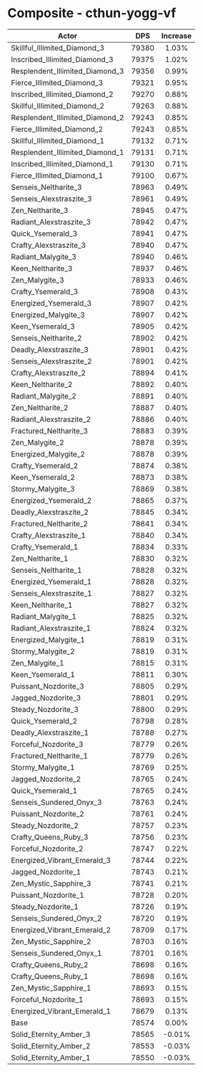 # Composite - cthun-yogg-vf
| Actor | DPS | Increase |
|---|:---:|:---:|
|Skillful_Illimited_Diamond_3|79380|1.03%|
|Inscribed_Illimited_Diamond_3|79375|1.02%|
|Resplendent_Illimited_Diamond_3|79356|0.99%|
|Fierce_Illimited_Diamond_3|79321|0.95%|
|Inscribed_Illimited_Diamond_2|79270|0.88%|
|Skillful_Illimited_Diamond_2|79263|0.88%|
|Resplendent_Illimited_Diamond_2|79243|0.85%|
|Fierce_Illimited_Diamond_2|79243|0.85%|
|Skillful_Illimited_Diamond_1|79132|0.71%|
|Resplendent_Illimited_Diamond_1|79131|0.71%|
|Inscribed_Illimited_Diamond_1|79130|0.71%|
|Fierce_Illimited_Diamond_1|79100|0.67%|
|Senseis_Neltharite_3|78963|0.49%|
|Senseis_Alexstraszite_3|78961|0.49%|
|Zen_Neltharite_3|78945|0.47%|
|Radiant_Alexstraszite_3|78942|0.47%|
|Quick_Ysemerald_3|78941|0.47%|
|Crafty_Alexstraszite_3|78940|0.47%|
|Radiant_Malygite_3|78940|0.46%|
|Keen_Neltharite_3|78937|0.46%|
|Zen_Malygite_3|78933|0.46%|
|Crafty_Ysemerald_3|78908|0.43%|
|Energized_Ysemerald_3|78907|0.42%|
|Energized_Malygite_3|78907|0.42%|
|Keen_Ysemerald_3|78905|0.42%|
|Senseis_Neltharite_2|78902|0.42%|
|Deadly_Alexstraszite_3|78901|0.42%|
|Senseis_Alexstraszite_2|78901|0.42%|
|Crafty_Alexstraszite_2|78894|0.41%|
|Keen_Neltharite_2|78892|0.40%|
|Radiant_Malygite_2|78891|0.40%|
|Zen_Neltharite_2|78887|0.40%|
|Radiant_Alexstraszite_2|78886|0.40%|
|Fractured_Neltharite_3|78883|0.39%|
|Zen_Malygite_2|78878|0.39%|
|Energized_Malygite_2|78878|0.39%|
|Crafty_Ysemerald_2|78874|0.38%|
|Keen_Ysemerald_2|78873|0.38%|
|Stormy_Malygite_3|78869|0.38%|
|Energized_Ysemerald_2|78865|0.37%|
|Deadly_Alexstraszite_2|78845|0.34%|
|Fractured_Neltharite_2|78841|0.34%|
|Crafty_Alexstraszite_1|78840|0.34%|
|Crafty_Ysemerald_1|78834|0.33%|
|Zen_Neltharite_1|78830|0.32%|
|Senseis_Neltharite_1|78828|0.32%|
|Energized_Ysemerald_1|78828|0.32%|
|Senseis_Alexstraszite_1|78827|0.32%|
|Keen_Neltharite_1|78827|0.32%|
|Radiant_Malygite_1|78825|0.32%|
|Radiant_Alexstraszite_1|78824|0.32%|
|Energized_Malygite_1|78819|0.31%|
|Stormy_Malygite_2|78819|0.31%|
|Zen_Malygite_1|78815|0.31%|
|Keen_Ysemerald_1|78811|0.30%|
|Puissant_Nozdorite_3|78805|0.29%|
|Jagged_Nozdorite_3|78801|0.29%|
|Steady_Nozdorite_3|78800|0.29%|
|Quick_Ysemerald_2|78798|0.28%|
|Deadly_Alexstraszite_1|78788|0.27%|
|Forceful_Nozdorite_3|78779|0.26%|
|Fractured_Neltharite_1|78779|0.26%|
|Stormy_Malygite_1|78769|0.25%|
|Jagged_Nozdorite_2|78765|0.24%|
|Quick_Ysemerald_1|78765|0.24%|
|Senseis_Sundered_Onyx_3|78763|0.24%|
|Puissant_Nozdorite_2|78761|0.24%|
|Steady_Nozdorite_2|78757|0.23%|
|Crafty_Queens_Ruby_3|78756|0.23%|
|Forceful_Nozdorite_2|78747|0.22%|
|Energized_Vibrant_Emerald_3|78744|0.22%|
|Jagged_Nozdorite_1|78743|0.21%|
|Zen_Mystic_Sapphire_3|78741|0.21%|
|Puissant_Nozdorite_1|78728|0.20%|
|Steady_Nozdorite_1|78726|0.19%|
|Senseis_Sundered_Onyx_2|78720|0.19%|
|Energized_Vibrant_Emerald_2|78709|0.17%|
|Zen_Mystic_Sapphire_2|78703|0.16%|
|Senseis_Sundered_Onyx_1|78701|0.16%|
|Crafty_Queens_Ruby_2|78698|0.16%|
|Crafty_Queens_Ruby_1|78698|0.16%|
|Zen_Mystic_Sapphire_1|78693|0.15%|
|Forceful_Nozdorite_1|78693|0.15%|
|Energized_Vibrant_Emerald_1|78679|0.13%|
|Base|78574|0.00%|
|Solid_Eternity_Amber_3|78565|-0.01%|
|Solid_Eternity_Amber_2|78553|-0.03%|
|Solid_Eternity_Amber_1|78550|-0.03%|
